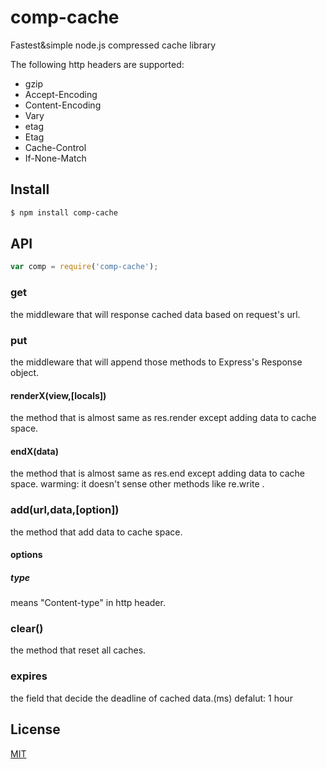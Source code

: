 # comp-cache
Fastest&amp;simple node.js compressed cache library

The following http headers are supported:

  - gzip
   - Accept-Encoding
   - Content-Encoding
   - Vary
  - etag
   - Etag
   - Cache-Control
   - If-None-Match


## Install

```bash
$ npm install comp-cache
```

## API

```js
var comp = require('comp-cache');
```

### get
the middleware that will response cached data based on request's url.

### put
the middleware that will append those methods to Express's Response object.

#### renderX(view,[locals])
the method that is almost same as res.render except adding data to cache space.

#### endX(data)
the method that is almost same as res.end except adding data to cache space. 
warming: it doesn't sense other methods like re.write .

### add(url,data,[option])
the method that add data to cache space.

#### options

##### type
means "Content-type" in http header.

### clear()
the method that reset all caches.

### expires
the field that decide the deadline of cached data.(ms)
defalut: 1 hour


## License

[MIT](LICENSE)